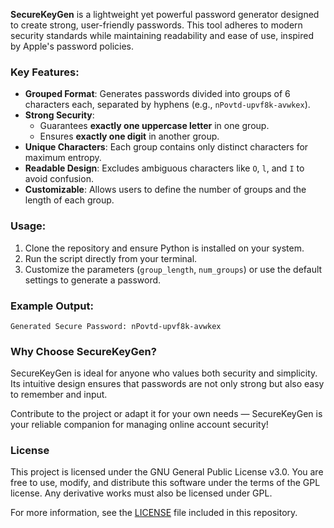 **SecureKeyGen** is a lightweight yet powerful password generator designed to create strong, user-friendly passwords. This tool adheres to modern security standards while maintaining readability and ease of use, inspired by Apple's password policies.

### Key Features:
- **Grouped Format**: Generates passwords divided into groups of 6 characters each, separated by hyphens (e.g., `nPovtd-upvf8k-avwkex`).
- **Strong Security**: 
  - Guarantees **exactly one uppercase letter** in one group.
  - Ensures **exactly one digit** in another group.
- **Unique Characters**: Each group contains only distinct characters for maximum entropy.
- **Readable Design**: Excludes ambiguous characters like `O`, `l`, and `I` to avoid confusion.
- **Customizable**: Allows users to define the number of groups and the length of each group.

### Usage:
1. Clone the repository and ensure Python is installed on your system.
2. Run the script directly from your terminal.
3. Customize the parameters (`group_length`, `num_groups`) or use the default settings to generate a password.

### Example Output:
```
Generated Secure Password: nPovtd-upvf8k-avwkex
```

### Why Choose SecureKeyGen?
SecureKeyGen is ideal for anyone who values both security and simplicity. Its intuitive design ensures that passwords are not only strong but also easy to remember and input.

Contribute to the project or adapt it for your own needs — SecureKeyGen is your reliable companion for managing online account security!

### License
This project is licensed under the GNU General Public License v3.0. You are free to use, modify, and distribute this software under the terms of the GPL license. Any derivative works must also be licensed under GPL.

For more information, see the [LICENSE](LICENSE) file included in this repository.
